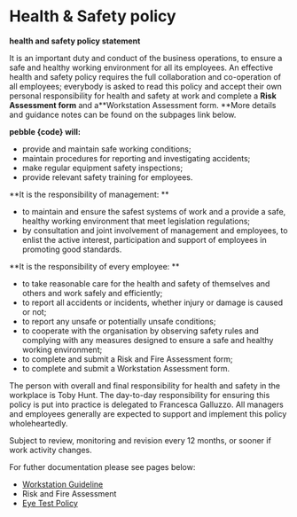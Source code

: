 # Health & Safety policy

**health and safety policy statement**

It is an important duty and conduct of the business operations, to ensure a safe and healthy working environment for all its employees. An effective health and safety policy requires the full collaboration and co-operation of all employees; everybody is asked to read this policy and accept their own personal responsibility for health and safety at work and complete a **Risk Assessment form** and a**Workstation Assessment form. **More details and guidance notes can be found on the subpages link below.

**pebble {code} will:**

- provide and maintain safe working conditions; 
- maintain procedures for reporting and investigating accidents; 
- make regular equipment safety inspections; 
- provide relevant safety training for employees.

**It is the responsibility of management: **

- to maintain and ensure the safest systems of work and a provide a safe, healthy working environment that meet legislation regulations;
- by consultation and joint involvement of management and employees, to enlist the active interest, participation and support of employees in promoting good standards.

**It is the responsibility of every employee: **

- to take reasonable care for the health and safety of themselves and others and work safely and efficiently;
- to report all accidents or incidents, whether injury or damage is caused or not; 
- to report any unsafe or potentially unsafe conditions; 
- to cooperate with the organisation by observing safety rules and complying with any measures designed to ensure a safe and healthy working environment;
- to complete and submit a Risk and Fire Assessment form;
- to complete and submit a Workstation Assessment form. 

The person with overall and final responsibility for health and safety in the workplace is Toby Hunt. The day-to-day responsibility for ensuring this policy is put into practice is delegated to Francesca Galluzzo. All managers and employees generally are expected to support and implement this policy wholeheartedly.

Subject to review, monitoring and revision every 12 months, or sooner if work activity changes.

For futher documentation please see pages below:

- [Workstation Guideline](https://sites.google.com/a/pebblecode.com/wiki/people/policies/health-safety/workstation-guidelines)
- Risk and Fire Assessment
- [Eye Test Policy](https://sites.google.com/a/pebblecode.com/wiki/people/policies/health-safety/eye-test-policy)
